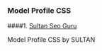 ### Model Profile CSS

####1. [Sultan Seo Guru](https://www.seoeguru.wordpress.com)

Model Profile CSS by SULTAN
